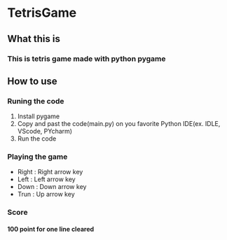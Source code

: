 # **TetrisGame**

## What this is
### This is tetris game made with python pygame

## How to use
### Runing the code
1. Install pygame
2. Copy and past the code(main.py) on you favorite Python IDE(ex. IDLE, VScode, PYcharm)
3. Run the code

### Playing the game
- Right : Right arrow key
- Left : Left arrow key
- Down : Down arrow key
- Trun : Up arrow key
### Score
#### **100 point for one line cleared**
